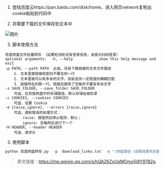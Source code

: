 1. 登陆百度云https://pan.baidu.com/disk/home，进入网页network复制出cookie粘贴到代码中

2. 将需要下载的文件保存到文本中

![图片](https://mmbiz.qpic.cn/mmbiz_png/SVEibGmlMicGeLrHppsMKySbibyFonZyfmW2kZ24HNOgmLZ1f6S5iczy5zmyZEg4KSL4Q1uu2mWj09sTU7bkhjnChw/640?wx_fmt=png&tp=webp&wxfrom=5&wx_lazy=1&wx_co=1)

3. 脚本使用方法

```
百度网盘文件批量转存 （如果检测到没有登录信息，会提示扫码登录）
optional arguments:  -h, --help            show this help message and exit  
-p PATH, --path PATH  必选，存有下载链接的文本文件路径                        
	1. 文本里面链接和密码不要在同一行                        
	2. 文本里面可以有多余的文字，目前支持一定程度的模糊匹配                        
	3. 链接所在的那一行，链接后面除了空格外不要有多余文字  
-s SAVE_FOLDER, --save_folder SAVE_FOLDER                       
	可选，在百度网盘中的存储路径，默认存储在根目录  
-c COOKIES, --cookies COOKIES                        
	可选，设置 Cookie  
-e {raise,ignore}, --errors {raise,ignore}                        
	可选，遇到错误的处理方式：                            
		raise: 报错然后停止程序，默认；                            
		ignore: 忽略而后进行下一个  
-H HEADER, --header HEADER                        
	可选，请求头
```

3. 使用脚本
```python
python 百度网盘转存.py  -p  download_links.txt  -s "/网盘路径（该路径需先创建，无-s参数默认为根目录）“
```



> 原文链接：https://mp.weixin.qq.com/s/hQAZ6ZxUqMOmo5j8Y97B2g